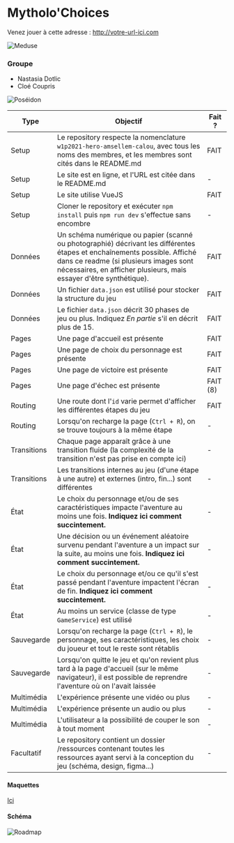 # Mytholo'Choices

Venez jouer à cette adresse : http://votre-url-ici.com

![Meduse](https://cdn.discordapp.com/attachments/553156514362425344/578578684777201664/image0.png)

### Groupe

- Nastasia Dotlic
- Cloé Coupris

![Poséidon](https://www.poseidonhomeservices.com/images/brand/logo.png)

| Type  | Objectif | Fait ? | 
| ----- | -------- | ------ |
| Setup | Le repository respecte la nomenclature `w1p2021-hero-amsellem-calou`, avec tous les noms des membres, et les membres sont cités dans le README.md | FAIT |
| Setup | Le site est en ligne, et l'URL est citée dans le README.md | - |
| Setup | Le site utilise VueJS | FAIT |
| Setup | Cloner le repository et exécuter `npm install` puis `npm run dev` s'effectue sans encombre | - |
| Données | Un schéma numérique ou papier (scanné ou photographié) décrivant les différentes étapes et enchaînements possible. Affiché dans ce readme (si plusieurs images sont nécessaires, en afficher plusieurs, mais essayer d'être synthétique). | FAIT |
| Données | Un fichier `data.json` est utilisé pour stocker la structure du jeu | FAIT |
| Données | Le fichier `data.json` décrit 30 phases de jeu ou plus. Indiquez *En partie* s'il en décrit plus de 15. | FAIT |
| Pages | Une page d'accueil est présente | FAIT |
| Pages | Une page de choix du personnage est présente | FAIT |
| Pages | Une page de victoire est présente | FAIT |
| Pages | Une page d'échec est présente | FAIT (8) |
| Routing | Une route dont l'`id` varie permet d'afficher les différentes étapes du jeu | FAIT |
| Routing | Lorsqu'on recharge la page (`Ctrl + R`), on se trouve toujours à la même étape | - |
| Transitions | Chaque page apparaît grâce à une transition fluide (la complexité de la transition n'est pas prise en compte ici) | - |
| Transitions | Les transitions internes au jeu (d'une étape à une autre) et externes (intro, fin...) sont différentes | - |
| État | Le choix du personnage et/ou de ses caractéristiques impacte l'aventure au moins une fois. **Indiquez ici comment succintement.** | - |
| État | Une décision ou un événement aléatoire survenu pendant l'aventure a un impact sur la suite, au moins une fois. **Indiquez ici comment succintement.** | - |
| État | Le choix du personnage et/ou ce qu'il s'est passé pendant l'aventure impactent l'écran de fin. **Indiquez ici comment succintement.** | - |
| État | Au moins un service (classe de type `GameService`) est utilisé | - |
| Sauvegarde | Lorsqu'on recharge la page (`Ctrl + R`), le personnage, ses caractéristiques, les choix du joueur et tout le reste sont rétablis | - |
| Sauvegarde | Lorsqu'on quitte le jeu et qu'on revient plus tard à la page d'accueil (sur le même navigateur), il est possible de reprendre l'aventure où on l'avait laissée | - |
| Multimédia | L'expérience présente une vidéo ou plus | - |
| Multimédia | L'expérience présente un audio ou plus | - |
| Multimédia | L'utilisateur a la possibilité de couper le son à tout moment | - |
| Facultatif | Le repository contient un dossier /ressources contenant toutes les ressources ayant servi à la conception du jeu (schéma, design, figma...) | - |


#### Maquettes

[Ici](https://www.figma.com/file/Yfd6eZvBPsnLdIbv2K7YRVFP/Mytholo-Choices?node-id=111%3A306)


#### Schéma
![Roadmap](https://cdn.discordapp.com/attachments/498121611182997505/580461701573509150/mytholochoices.png)

